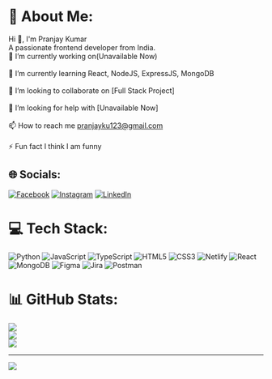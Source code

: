 # 💫 About Me:
Hi 👋, I'm Pranjay Kumar<br>A passionate frontend developer from India.<br>🔭 I’m currently working on(Unavailable Now)<br><br>🌱 I’m currently learning React, NodeJS, ExpressJS, MongoDB<br><br>👯 I’m looking to collaborate on [Full Stack Project]<br><br>🤝 I’m looking for help with [Unavailable Now]<br><br>📫 How to reach me pranjayku123@gmail.com<br><br>⚡ Fun fact I think I am funny


## 🌐 Socials:
[![Facebook](https://img.shields.io/badge/Facebook-%231877F2.svg?logo=Facebook&logoColor=white)](https://facebook.com/KashyapPranjay) [![Instagram](https://img.shields.io/badge/Instagram-%23E4405F.svg?logo=Instagram&logoColor=white)](https://instagram.com/its_pranjay_kashyap) [![LinkedIn](https://img.shields.io/badge/LinkedIn-%230077B5.svg?logo=linkedin&logoColor=white)](https://linkedin.com/in/pranjaykumar01) 

# 💻 Tech Stack:
![Python](https://img.shields.io/badge/python-3670A0?style=for-the-badge&logo=python&logoColor=ffdd54) ![JavaScript](https://img.shields.io/badge/javascript-%23323330.svg?style=for-the-badge&logo=javascript&logoColor=%23F7DF1E) ![TypeScript](https://img.shields.io/badge/typescript-%23007ACC.svg?style=for-the-badge&logo=typescript&logoColor=white) ![HTML5](https://img.shields.io/badge/html5-%23E34F26.svg?style=for-the-badge&logo=html5&logoColor=white) ![CSS3](https://img.shields.io/badge/css3-%231572B6.svg?style=for-the-badge&logo=css3&logoColor=white) ![Netlify](https://img.shields.io/badge/netlify-%23000000.svg?style=for-the-badge&logo=netlify&logoColor=#00C7B7) ![React](https://img.shields.io/badge/react-%2320232a.svg?style=for-the-badge&logo=react&logoColor=%2361DAFB) ![MongoDB](https://img.shields.io/badge/MongoDB-%234ea94b.svg?style=for-the-badge&logo=mongodb&logoColor=white) ![Figma](https://img.shields.io/badge/figma-%23F24E1E.svg?style=for-the-badge&logo=figma&logoColor=white) ![Jira](https://img.shields.io/badge/jira-%230A0FFF.svg?style=for-the-badge&logo=jira&logoColor=white) ![Postman](https://img.shields.io/badge/Postman-FF6C37?style=for-the-badge&logo=postman&logoColor=white)
# 📊 GitHub Stats:
![](https://github-readme-stats.vercel.app/api?username=PranjayKu123&theme=dark&hide_border=false&include_all_commits=true&count_private=true)<br/>
![](https://github-readme-streak-stats.herokuapp.com/?user=PranjayKu123&theme=dark&hide_border=false)<br/>
![](https://github-readme-stats.vercel.app/api/top-langs/?username=PranjayKu123&theme=dark&hide_border=false&include_all_commits=true&count_private=true&layout=compact)

---
[![](https://visitcount.itsvg.in/api?id=PranjayKu123&icon=0&color=0)](https://visitcount.itsvg.in)

<!-- Proudly created with GPRM ( https://gprm.itsvg.in ) -->
